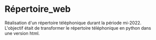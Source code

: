 # Répertoire_web
Réalisation d'un répertoire téléphonique durant la période mi-2022. L'objectif était de transformer le répertoire téléphonique en python dans une version html.
